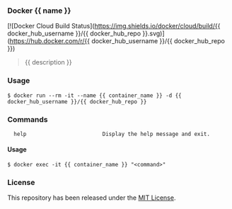 ### Docker {{ name }}

[![Docker Cloud Build Status](https://img.shields.io/docker/cloud/build/{{ docker_hub_username }}/{{ docker_hub_repo }}.svg)](https://hub.docker.com/r/{{ docker_hub_username }}/{{ docker_hub_repo }})

> {{ description }}

### Usage

```shell
$ docker run --rm -it --name {{ container_name }} -d {{ docker_hub_username }}/{{ docker_hub_repo }}
```

### Commands

```
  help                        Display the help message and exit.
```

#### Usage

```shell
$ docker exec -it {{ container_name }} "<command>"
```

### License

This repository has been released under the [MIT License](LICENSE).